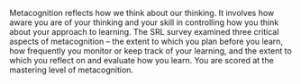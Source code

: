 Metacognition reflects how we think about our thinking. It involves how aware you are of your thinking and your skill in controlling how you think about your approach to learning. The SRL survey examined three critical aspects of metacognition – the extent to which you plan before you learn, how frequently you monitor or keep track of your learning, and the extent to which you reflect on and evaluate how you learn. You are scored at the mastering level of metacognition. 
